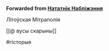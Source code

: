 **Forwarded from [Нататнік Набліжэння](https://t.me/c/1417989827/2499)**

Літоўская Мітраполія

[[@ вусы скарыны]]

#гісторыя